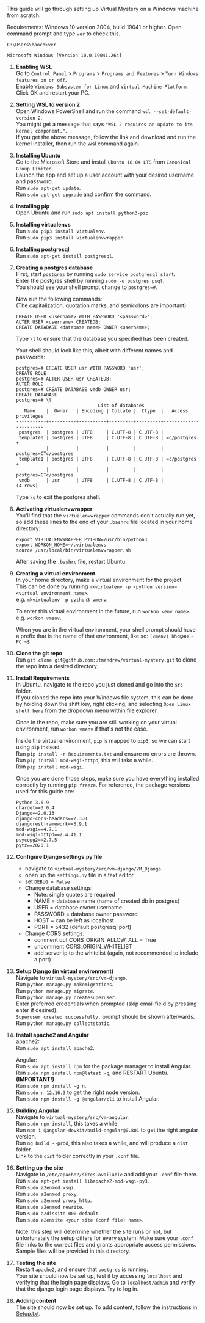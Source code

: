 This guide will go through setting up Virtual Mystery on a Windows machine from scratch.

Requirements:
    Windows 10 version 2004, build 19041 or higher.
    Open command prompt and type `ver` to check this.

    C:\Users\haoch>ver

    Microsoft Windows [Version 10.0.19041.264]

1. **Enabling WSL**\
     Go to `Control Panel` > `Programs` > `Programs and Features` > `Turn Windows features on or off`.\
     Enable `Windows Subsystem for Linux` and `Virtual Machine Platform`.\
     Click OK and restart your PC.

2. **Setting WSL to version 2**\
     Open Windows PowerShell and run the command `wsl --set-default-version 2`.\
     You might get a message that says `"WSL 2 requires an update to its kernel component."`.\
     If you get the above message, follow the link and download and run the kernel installer,
     then run the wsl command again.

3. **Installing Ubuntu**\
     Go to the Microsoft Store and install `Ubuntu 18.04 LTS` from `Canonical Group Limited`.\
     Launch the app and set up a user account with your desired username and password.\
     Run `sudo apt-get update`.\
     Run `sudo apt-get upgrade` and confirm the command.

4. **Installing pip**\
     Open Ubuntu and run `sudo apt install python3-pip`.

5. **Installing virtualenvs**\
     Run `sudo pip3 install virtualenv`.\
     Run `sudo pip3 install virtualenvwrapper`.

6. **Installing postgresql**\
     Run `sudo apt-get install postgresql`.

7. **Creating a postgres database**\
     First, start `postgres` by running `sudo service postgresql start`.\
     Enter the postgres shell by running `sudo -u postgres psql`.\
     You should see your shell prompt change to `postgres=#`.

     Now run the following commands:\
     (The capitalization, quotation marks, and semicolons are important)

     ```
     CREATE USER <username> WITH PASSWORD '<password>';
     ALTER USER <username> CREATEDB;
     CREATE DATABASE <database name> OWNER <username>;
     ```

     Type `\l` to ensure that the database you specified has been created.

     Your shell should look like this, albeit with different names and passwords:
     ```
     postgres=# CREATE USER usr WITH PASSWORD 'usr';
     CREATE ROLE
     postgres=# ALTER USER usr CREATEDB;
     ALTER ROLE
     postgres=# CREATE DATABASE vmdb OWNER usr;
     CREATE DATABASE
     postgres=# \l
                                   List of databases
        Name    |  Owner   | Encoding | Collate |  Ctype  |   Access privileges
     -----------+----------+----------+---------+---------+-----------------------
      postgres  | postgres | UTF8     | C.UTF-8 | C.UTF-8 |
      template0 | postgres | UTF8     | C.UTF-8 | C.UTF-8 | =c/postgres          +
                |          |          |         |         | postgres=CTc/postgres
      template1 | postgres | UTF8     | C.UTF-8 | C.UTF-8 | =c/postgres          +
                |          |          |         |         | postgres=CTc/postgres
      vmdb      | usr      | UTF8     | C.UTF-8 | C.UTF-8 |
     (4 rows)
     ```

     Type `\q` to exit the postgres shell.

8. **Activating virtualenvwrapper**\
     You'll find that the `virtualenvwrapper` commands don't actually run yet,
     so add these lines to the end of your `.bashrc` file located in your home directory:

     ```
     export VIRTUALENVWRAPPER_PYTHON=/usr/bin/python3
     export WORKON_HOME=~/.virtualenvs
     source /usr/local/bin/virtualenvwrapper.sh
     ```

     After saving the `.bashrc` file, restart Ubuntu.

9. **Creating a virtual environment**\
     In your home directory, make a virtual environment for the project.\
     This can be done by running `mkvirtualenv -p <python version> <virtual environment name>`.\
     e.g. `mkvirtualenv -p python3 vmenv`.

     To enter this virtual environment in the future, run `workon <env name>`.
     e.g. `workon vmenv`.

     When you are in the virtual environment, your shell prompt should
     have a prefix that is the name of that environment, like so:
     `(vmenv) hhc@HHC-PC:~$`

10. **Clone the git repo**\
     Run `git clone git@github.com:utmandrew/virtual-mystery.git` to clone the repo into
     a desired directory.

11. **Install Requirements**\
     In Ubuntu, navigate to the repo you just cloned and go into the `src` folder.\
     If you cloned the repo into your Windows file system, this can be done by
     holding down the shift key, right clicking, and selecting `Open Linux shell here`
     from the dropdown menu within file explorer.

     Once in the repo, make sure you are still working on your virtual environment,
     run `workon vmenv` if that's not the case.

     Inside the virtual environment, `pip` is mapped to `pip3`, so we can start using `pip` instead.\
     Run `pip install -r Requirements.txt` and ensure no errors are thrown.\
     Run `pip install mod-wsgi-httpd`, this will take a while.\
     Run `pip install mod-wsgi`.

     Once you are done those steps, make sure you have everything installed correctly by
     running `pip freeze`.
     For reference, the package versions used for this guide are:
     ```
     Python 3.6.9
     chardet==3.0.4
     Django==2.0.13
     django-cors-headers==2.3.0
     djangorestframework==3.9.1
     mod-wsgi==4.7.1
     mod-wsgi-httpd==2.4.41.1
     psycopg2==2.7.5
     pytz==2020.1
     ```

12. **Configure Django settings.py file**
     - navigate to `virtual-mystery/src/vm-django/VM_Django`
     - open up the `settings.py` file in a text editor
     - set `DEBUG = False`
     - Change database settings:
        - Note: single quotes are required
        - NAME = database name (name of created db in postgres)
        - USER = database owner username
        - PASSWORD = database owner password
        - HOST = can be left as localhost
        - PORT = 5432 (default postgresql port)
     - Change CORS settings:
        - comment out CORS_ORIGIN_ALLOW_ALL = True
        - uncomment CORS_ORIGIN_WHITELIST
        - add server ip to the whitelist (again, not recommended to include a port)

13. **Setup Django (in virtual environment)**\
     Navigate to `virtual-mystery/src/vm-django`.\
     Run `python manage.py makemigrations`.\
     Run `python manage.py migrate`.\
     Run `python manage.py createsuperuser`.\
     Enter preferred credentials when prompted (skip email field by pressing enter if desired).\
     `Superuser created successfully.` prompt should be shown afterwards.\
     Run `python manage.py collectstatic`.

14. **Install apache2 and Angular**\
     apache2:\
     Run `sudo apt install apache2`.

     Angular:\
     Run `sudo apt install npm` for the package manager to install Angular.\
     Run `sudo npm install npm@latest -g`, and RESTART Ubuntu. **(IMPORTANT!)**\
     Run `sudo npm install -g n`.\
     Run `sudo n 12.16.3` to get the right node version.\
     Run `sudo npm install -g @angular/cli` to install Angular.

15. **Building Angular**\
     Navigate to `virtual-mystery/src/vm-angular`.\
     Run `sudo npm install`, this takes a while.\
     Run `npm i @angular-devkit/build-angular@0.801` to get the right angular version.\
     Run `ng build --prod`, this also takes a while, and will produce a `dist` folder.\
     Link to the `dist` folder correctly in your `.conf` file.

16. **Setting up the site**\
     Navigate to `/etc/apache2/sites-available` and add your `.conf` file there.\
     Run `sudo apt-get install libapache2-mod-wsgi-py3`.\
     Run `sudo a2enmod wsgi`.\
     Run `sudo a2enmod proxy`.\
     Run `sudo a2enmod proxy_http`.\
     Run `sudo a2enmod rewrite`.\
     Run `sudo a2dissite 000-default`.\
     Run `sudo a2ensite <your site (conf file) name>`.

     Note: this step will determine whether the site runs or not, but unfortunately
     the setup differs for every system. Make sure your `.conf` file links to the correct
     files and grants appropriate access permissions. Sample files will be provided in this directory.

17. **Testing the site**\
     Restart `apache2`, and ensure that `postgres` is running.\
     Your site should now be set up, test it by accessing `localhost` and
     verifying that the login page displays. Go to `localhost/admin` and verify
     that the django login page displays. Try to log in.

18. **Adding content**\
     The site should now be set up. To add content, follow the instructions
     in [Setup.txt](https://github.com/utmandrew/virtual-mystery/blob/master/docs/Setup.txt "Setup documentation").
